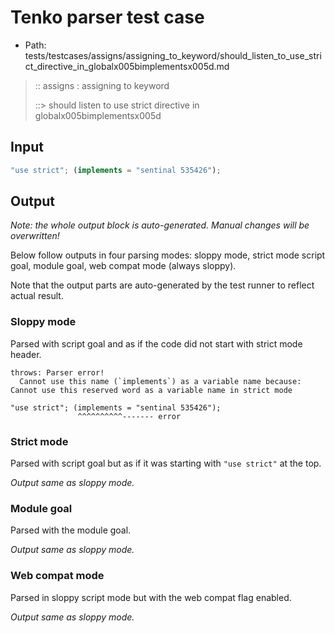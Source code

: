 # Tenko parser test case

- Path: tests/testcases/assigns/assigning_to_keyword/should_listen_to_use_strict_directive_in_globalx005bimplementsx005d.md

> :: assigns : assigning to keyword
>
> ::> should listen to use strict directive in globalx005bimplementsx005d

## Input

`````js
"use strict"; (implements = "sentinal 535426");
`````

## Output

_Note: the whole output block is auto-generated. Manual changes will be overwritten!_

Below follow outputs in four parsing modes: sloppy mode, strict mode script goal, module goal, web compat mode (always sloppy).

Note that the output parts are auto-generated by the test runner to reflect actual result.

### Sloppy mode

Parsed with script goal and as if the code did not start with strict mode header.

`````
throws: Parser error!
  Cannot use this name (`implements`) as a variable name because: Cannot use this reserved word as a variable name in strict mode

"use strict"; (implements = "sentinal 535426");
               ^^^^^^^^^^------- error
`````

### Strict mode

Parsed with script goal but as if it was starting with `"use strict"` at the top.

_Output same as sloppy mode._

### Module goal

Parsed with the module goal.

_Output same as sloppy mode._

### Web compat mode

Parsed in sloppy script mode but with the web compat flag enabled.

_Output same as sloppy mode._
